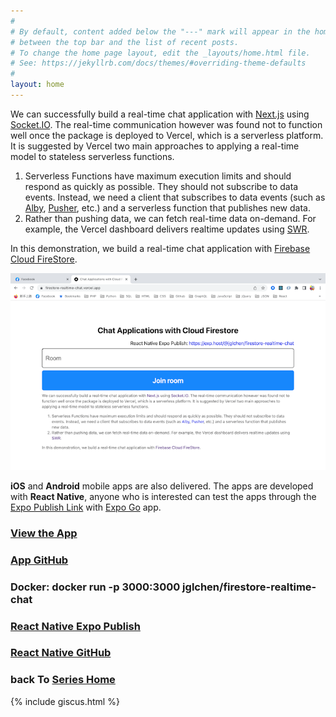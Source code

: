```yaml
---
#
# By default, content added below the "---" mark will appear in the home page
# between the top bar and the list of recent posts.
# To change the home page layout, edit the _layouts/home.html file.
# See: https://jekyllrb.com/docs/themes/#overriding-theme-defaults
#
layout: home
---
```


We can successfully build a real-time chat application with [Next.js](https://nextjs.org/) using [Socket.IO](https://socket.io/). The real-time communication however was found not to function well once the package is deployed to Vercel, which is a serverless platform. It is suggested by Vercel two main approaches to applying a real-time model to stateless serverless functions.

1. Serverless Functions have maximum execution limits and should respond as quickly as possible. They should not subscribe to data events. Instead, we need a client that subscribes to data events (such as [Alby](https://ably.com/), [Pusher](https://pusher.com/), etc.) and a serverless function that publishes new data.
2. Rather than pushing data, we can fetch real-time data on-demand. For example, the Vercel dashboard delivers realtime updates using [SWR](https://swr.vercel.app/).

In this demonstration, we build a real-time chat application with [Firebase Cloud FireStore](https://firebase.google.com/products/firestore). 

[![firestore-realtime-chat-screenshot](/images/firestore-realtime-chat-screenshot.png)](https://firestore-realtime-chat.vercel.app)

**iOS** and **Android** mobile apps are also delivered. The apps are developed with **React Native**, anyone who is interested can test the apps through the [Expo Publish Link](https://expo.dev/@jglchen/firestore-realtime-chat) with [Expo Go](https://expo.dev/client) app.

### [View the App](https://firestore-realtime-chat.vercel.app)
### [App GitHub](https://github.com/jglchen/firestore-realtime-chat)
### Docker: docker run -p 3000:3000 jglchen/firestore-realtime-chat
### [React Native Expo Publish](https://expo.dev/@jglchen/firestore-realtime-chat)
### [React Native GitHub](https://github.com/jglchen/firestore-realtime-chat-mobile)
### back To [Series Home](https://jglchen.github.io/)

{% include giscus.html %}
